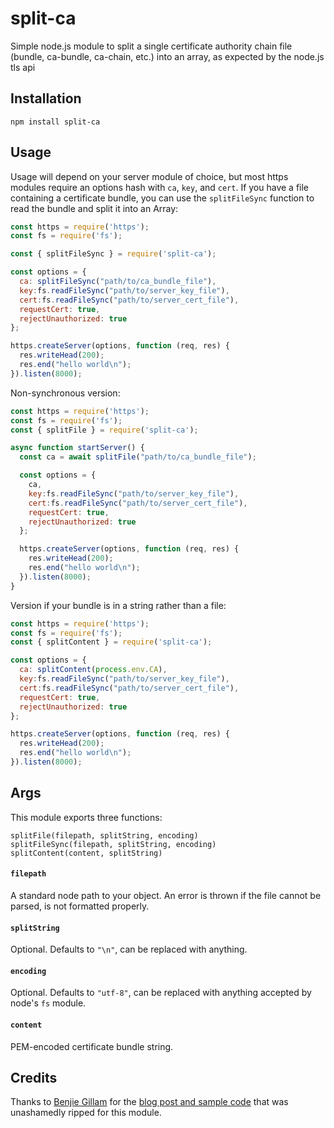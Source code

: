# split-ca

Simple node.js module to split a single certificate authority chain file (bundle, ca-bundle, ca-chain, etc.) into an array, as expected by the node.js tls api

## Installation

`npm install split-ca`

## Usage

Usage will depend on your server module of choice, but most https modules require an options hash with `ca`, `key`, and `cert`. If you have a file containing a certificate bundle, you can use the `splitFileSync` function to read the bundle and split it into an Array:

```js
const https = require('https');
const fs = require('fs');

const { splitFileSync } = require('split-ca');

const options = {
  ca: splitFileSync("path/to/ca_bundle_file"),
  key:fs.readFileSync("path/to/server_key_file"),
  cert:fs.readFileSync("path/to/server_cert_file"),
  requestCert: true,
  rejectUnauthorized: true
};

https.createServer(options, function (req, res) {
  res.writeHead(200);
  res.end("hello world\n");
}).listen(8000);
```

Non-synchronous version:

```js
const https = require('https');
const fs = require('fs');
const { splitFile } = require('split-ca');

async function startServer() {
  const ca = await splitFile("path/to/ca_bundle_file");

  const options = {
    ca,
    key:fs.readFileSync("path/to/server_key_file"),
    cert:fs.readFileSync("path/to/server_cert_file"),
    requestCert: true,
    rejectUnauthorized: true
  };

  https.createServer(options, function (req, res) {
    res.writeHead(200);
    res.end("hello world\n");
  }).listen(8000);
}
```

Version if your bundle is in a string rather than a file:

```js
const https = require('https');
const fs = require('fs');
const { splitContent } = require('split-ca');

const options = {
  ca: splitContent(process.env.CA),
  key:fs.readFileSync("path/to/server_key_file"),
  cert:fs.readFileSync("path/to/server_cert_file"),
  requestCert: true,
  rejectUnauthorized: true
};

https.createServer(options, function (req, res) {
  res.writeHead(200);
  res.end("hello world\n");
}).listen(8000);
```

## Args

This module exports three functions:

```
splitFile(filepath, splitString, encoding)
splitFileSync(filepath, splitString, encoding)
splitContent(content, splitString)
```

#### `filepath`

A standard node path to your object.  An error is thrown if the file cannot be parsed, is not formatted properly.

#### `splitString`

Optional.  Defaults to `"\n"`, can be replaced with anything.

#### `encoding`

Optional.  Defaults to `"utf-8"`, can be replaced with anything accepted by node's `fs` module.

#### `content`

PEM-encoded certificate bundle string.

## Credits

Thanks to [Benjie Gillam](https://twitter.com/Benjie) for the [blog post and sample code](http://www.benjiegillam.com/2012/06/node-dot-js-ssl-certificate-chain/) that was unashamedly ripped for this module.
